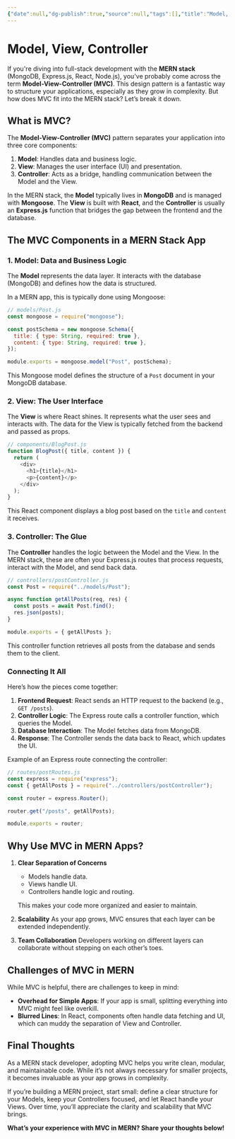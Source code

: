 ```yaml
---
{"date":null,"dg-publish":true,"source":null,"tags":[],"title":"Model, View, Controller","type":null,"URL":null,"permalink":"/02-ideas-and-projects/projects/work-schedule-app/model-view-controller/","dgPassFrontmatter":true}
---
```



# Model, View, Controller

If you're diving into full-stack development with the **MERN stack** (MongoDB, Express.js, React, Node.js), you've probably come across the term **Model-View-Controller (MVC)**. This design pattern is a fantastic way to structure your applications, especially as they grow in complexity. But how does MVC fit into the MERN stack? Let’s break it down.

## What is MVC?

The **Model-View-Controller (MVC)** pattern separates your application into three core components:

1. **Model**: Handles data and business logic.
2. **View**: Manages the user interface (UI) and presentation.
3. **Controller**: Acts as a bridge, handling communication between the Model and the View.

In the MERN stack, the **Model** typically lives in **MongoDB** and is managed with **Mongoose**. The **View** is built with **React**, and the **Controller** is usually an **Express.js** function that bridges the gap between the frontend and the database.

## The MVC Components in a MERN Stack App

### 1. **Model**: Data and Business Logic

The **Model** represents the data layer. It interacts with the database (MongoDB) and defines how the data is structured.

In a MERN app, this is typically done using Mongoose:

```javascript
// models/Post.js
const mongoose = require("mongoose");

const postSchema = new mongoose.Schema({
  title: { type: String, required: true },
  content: { type: String, required: true },
});

module.exports = mongoose.model("Post", postSchema);
```

This Mongoose model defines the structure of a `Post` document in your MongoDB database.

### 2. **View**: The User Interface

The **View** is where React shines. It represents what the user sees and interacts with. The data for the View is typically fetched from the backend and passed as props.

```javascript
// components/BlogPost.js
function BlogPost({ title, content }) {
  return (
    <div>
      <h1>{title}</h1>
      <p>{content}</p>
    </div>
  );
}
```

This React component displays a blog post based on the `title` and `content` it receives.

### 3. **Controller**: The Glue

The **Controller** handles the logic between the Model and the View. In the MERN stack, these are often your Express.js routes that process requests, interact with the Model, and send back data.

```javascript
// controllers/postController.js
const Post = require("../models/Post");

async function getAllPosts(req, res) {
  const posts = await Post.find();
  res.json(posts);
}

module.exports = { getAllPosts };
```

This controller function retrieves all posts from the database and sends them to the client.

### Connecting It All

Here’s how the pieces come together:

1. **Frontend Request**: React sends an HTTP request to the backend (e.g., `GET /posts`).
2. **Controller Logic**: The Express route calls a controller function, which queries the Model.
3. **Database Interaction**: The Model fetches data from MongoDB.
4. **Response**: The Controller sends the data back to React, which updates the UI.

Example of an Express route connecting the controller:

```javascript
// routes/postRoutes.js
const express = require("express");
const { getAllPosts } = require("../controllers/postController");

const router = express.Router();

router.get("/posts", getAllPosts);

module.exports = router;
```

## Why Use MVC in MERN Apps?

1. **Clear Separation of Concerns**
   - Models handle data.
   - Views handle UI.
   - Controllers handle logic and routing.

   This makes your code more organized and easier to maintain.

2. **Scalability**
   As your app grows, MVC ensures that each layer can be extended independently.

3. **Team Collaboration**
   Developers working on different layers can collaborate without stepping on each other’s toes.

## Challenges of MVC in MERN

While MVC is helpful, there are challenges to keep in mind:

- **Overhead for Simple Apps**: If your app is small, splitting everything into MVC might feel like overkill.
- **Blurred Lines**: In React, components often handle data fetching and UI, which can muddy the separation of View and Controller.

## Final Thoughts

As a MERN stack developer, adopting MVC helps you write clean, modular, and maintainable code. While it’s not always necessary for smaller projects, it becomes invaluable as your app grows in complexity.

If you’re building a MERN project, start small: define a clear structure for your Models, keep your Controllers focused, and let React handle your Views. Over time, you’ll appreciate the clarity and scalability that MVC brings.

**What’s your experience with MVC in MERN? Share your thoughts below!**
